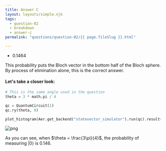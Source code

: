 ```yaml
---
title: Answer C
layout: layouts/simple.njk
tags:
  - question-02
  - breakdown
  - answer-c
permalink: "questions/question-02/{{ page.fileSlug }}.html"

---
```



* 0.1464

This probability puts the Bloch vector in the bottom half of the Bloch sphere.
By process of elimination alone, this is the correct answer.

#### Let's take a closer look:


```python
# This is the same angle used in the question
theta = 3 * math.pi / 4

qc = QuantumCircuit(1)
qc.ry(theta, 0)

plot_histogram(Aer.get_backend("statevector_simulator").run(qc).result().get_counts(qc))
```




    
![png](output_24_0.png)
    



As you can see, when $\theta = \frac{3\pi}{4}$, the probability of measuring $|0\rangle$ is 0.146.